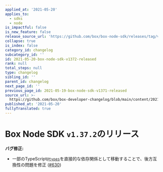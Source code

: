 ```yaml
---
applied_at: '2021-05-20'
applies_to:
  - sdks
  - node
is_impactful: false
is_new_feature: false
release_source_url: 'https://github.com/box/box-node-sdk/releases/tag/v1.37.2'
collapse: true
is_index: false
category_id: changelog
subcategory_id: ''
id: 2021-05-20-box-node-sdk-v1372-released
rank: null
total_steps: null
type: changelog
sibling_id: ''
parent_id: changelog
next_page_id: ''
previous_page_id: 2021-05-19-box-node-sdk-v1371-released
source_url: >-
  https://github.com/box/box-developer-changelog/blob/main/content/2021/05-20-box-node-sdk-v1372-released.md
published_at: '2021-05-20'
fullyTranslated: true
---
```

# Box Node SDK `v1.37.2`のリリース

**バグ修正:**

* 一部のTypeScript[`@types`][1]を直接的な依存関係として移動することで、後方互換性の問題を修正 ([#630][2])

[1]: https://github.com/types

[2]: https://github.com/box/box-node-sdk/pull/630
